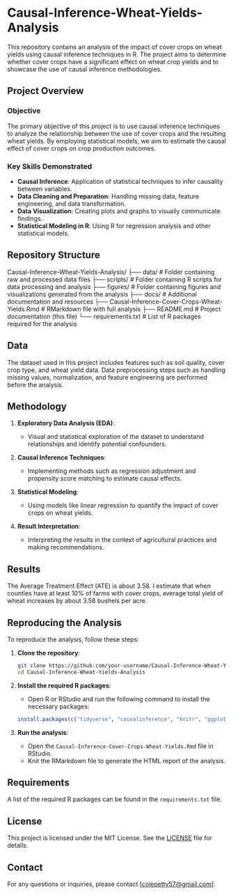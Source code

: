 # Causal-Inference-Wheat-Yields-Analysis

This repository contains an analysis of the impact of cover crops on wheat yields using causal inference techniques in R. The project aims to determine whether cover crops have a significant effect on wheat crop yields and to showcase the use of causal inference methodologies.

## Project Overview

### Objective
The primary objective of this project is to use causal inference techniques to analyze the relationship between the use of cover crops and the resulting wheat yields. By employing statistical models, we aim to estimate the causal effect of cover crops on crop production outcomes.

### Key Skills Demonstrated
- **Causal Inference**: Application of statistical techniques to infer causality between variables.
- **Data Cleaning and Preparation**: Handling missing data, feature engineering, and data transformation.
- **Data Visualization**: Creating plots and graphs to visually communicate findings.
- **Statistical Modeling in R**: Using R for regression analysis and other statistical models.

## Repository Structure

Causal-Inference-Wheat-Yields-Analysis/ ├── data/ # Folder containing raw and processed data files ├── scripts/ # Folder containing R scripts for data processing and analysis ├── figures/ # Folder containing figures and visualizations generated from the analysis ├── docs/ # Additional documentation and resources ├── Causal-Inference-Cover-Crops-Wheat-Yields.Rmd # RMarkdown file with full analysis ├── README.md # Project documentation (this file) └── requirements.txt # List of R packages required for the analysis

## Data

The dataset used in this project includes features such as soil quality, cover crop type, and wheat yield data. Data preprocessing steps such as handling missing values, normalization, and feature engineering are performed before the analysis.

## Methodology

1. **Exploratory Data Analysis (EDA)**:
   - Visual and statistical exploration of the dataset to understand relationships and identify potential confounders.

2. **Causal Inference Techniques**:
   - Implementing methods such as regression adjustment and propensity score matching to estimate causal effects.

3. **Statistical Modeling**:
   - Using models like linear regression to quantify the impact of cover crops on wheat yields.

4. **Result Interpretation**:
   - Interpreting the results in the context of agricultural practices and making recommendations.

## Results

The Average Treatment Effect (ATE) is about 3.58. I estimate that when counties have at least 10% of farms with cover crops, average total yield of wheat increases by about 3.58 bushels per acre.

## Reproducing the Analysis

To reproduce the analysis, follow these steps:

1. **Clone the repository**:
    ```bash
    git clone https://github.com/your-username/Causal-Inference-Wheat-Yields-Analysis.git
    cd Causal-Inference-Wheat-Yields-Analysis
    ```

2. **Install the required R packages**:
   - Open R or RStudio and run the following command to install the necessary packages:
    ```R
    install.packages(c("tidyverse", "causalinference", "knitr", "ggplot2", "dplyr"))
    ```

3. **Run the analysis**:
   - Open the `Causal-Inference-Cover-Crops-Wheat-Yields.Rmd` file in RStudio.
   - Knit the RMarkdown file to generate the HTML report of the analysis.

## Requirements

A list of the required R packages can be found in the `requirements.txt` file.

## License

This project is licensed under the MIT License. See the [LICENSE](./LICENSE) file for details.

## Contact

For any questions or inquiries, please contact [colepetty57@gmail.com].
